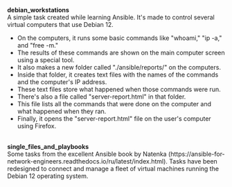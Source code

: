 <b>debian_workstations</b>
<br>
A simple task created while learning Ansible. It's made to control several virtual computers that use Debian 12.
<br>
- On the computers, it runs some basic commands like "whoami," "ip -a," and "free -m."
- The results of these commands are shown on the main computer screen using a special tool.
- It also makes a new folder called "./ansible/reports/" on the computers.
- Inside that folder, it creates text files with the names of the commands and the computer's IP address.
- These text files store what happened when those commands were run.
- There's also a file called "server-report.html" in that folder.
- This file lists all the commands that were done on the computer and what happened when they ran.
- Finally, it opens the "server-report.html" file on the user's computer using Firefox.
<br>
<b>single_files_and_playbooks</b>
<br>
Some tasks from the excellent Ansible book by Natenka (https://ansible-for-network-engineers.readthedocs.io/ru/latest/index.html). Tasks have been redesigned to connect and manage a fleet of virtual machines running the Debian 12 operating system.
